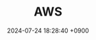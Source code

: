 ---
layout  : category
title   : AWS
summary : 
date    : 2024-07-24 18:28:40 +0900
updated : 2024-07-24 20:55:09 +0900
tag     : aws
toc     : true
public  : true
parent  : [[/index]]
latex   : false
---